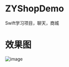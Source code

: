 # ZYShopDemo
Swift学习项目，聊天，商城 <br>
# 效果图 <br>
![image](https://github.com/zhangxianhongx/ZYRewritePushPop_Swift/blob/master/01.gif) <br>
